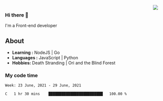 <img align='right' src="https://github-readme-stats.vercel.app/api?username=strugglebak&show_icons=true">

### Hi there 👋

I'm a Front-end developer

## About

-  **Learning :** NodeJS | Go
-  **Languages :** JavaScript | Python
-  **Hobbies:** Death Stranding | Ori and the Blind Forest

### My code time

<!--START_SECTION:waka-->
```text
Week: 23 June, 2021 - 29 June, 2021

C   1 hr 30 mins    █████████████████████████   100.00 % 
```
<!--END_SECTION:waka-->
